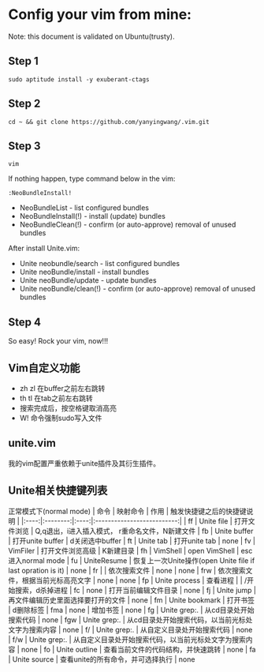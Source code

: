 Config your vim from mine:
==============


Note: this document is validated on Ubuntu(trusty).

Step 1
--------------
```shell
sudo aptitude install -y exuberant-ctags
```

Step 2
--------------
```shell
cd ~ && git clone https://github.com/yanyingwang/.vim.git
```

Step 3
--------------
```shell
vim
```

If nothing happen, type command below in the vim:
```shell
:NeoBundleInstall!
```
* NeoBundleList - list configured bundles
* NeoBundleInstall(!) - install (update) bundles
* NeoBundleClean(!) - confirm (or auto-approve) removal of unused bundles

After install Unite.vim:
* Unite neobundle/search - list configured bundles
* Unite neoBundle/install - install bundles
* Unite neoBundle/update - update bundles
* Unite neoBundle/clean(!) - confirm (or auto-approve) removal of unused bundles

Step 4
--------------
So easy! Rock your vim, now!!!


Vim自定义功能
--------------
* zh zl 在buffer之前左右跳转
* th tl 在tab之前左右跳转
* 搜索完成后，按空格键取消高亮
* W! 命令强制sudo写入文件

unite.vim
--------------
我的vim配置严重依赖于unite插件及其衍生插件。


Unite相关快捷键列表
--------------
正常模式下(normal mode)
| 命令 | 映射命令 | 作用 | 触发快捷键之后的快捷键说明 |
|:----:|:--------:|:----:|:--------------------------:|
| ff | Unite file | 打开文件浏览 | Q,q退出，i进入插入模式， r重命名文件，N新建文件
| fb | Unite buffer | 打开unite buffer | d关闭选中buffer
| ft | Unite tab | 打开unite tab | none
| fv | VimFiler | 打开文件浏览高级 | K新建目录
| fh | VimShell | open VimShell | esc进入normal mode
| fu | UniteResume | 恢复上一次Unite操作(open Unite file if last opration is it) | none
| fr | | 依次搜索文件 | none | none
| frw | 依次搜索文件，根据当前光标高亮文字 | none | none
| fp | Unite process | 查看进程 | | /开始搜索，d杀掉进程
| fc | none | 打开当前编辑文件目录 | none
| fj | Unite jump | 再文件编辑历史里面选择要打开的文件 | none
| fm | Unite bookmark | 打开书签 | d删除标签
| fma | none | 增加书签 | none
| fg | Unite grep:. | 从cd目录处开始搜索代码 | none
| fgw | Unite grep:. | 从cd目录处开始搜索代码，以当前光标处文字为搜索内容 | none
| f/ | Unite grep:. | 从自定义目录处开始搜索代码 | none
| f/w | Unite grep:. | 从自定义目录处开始搜索代码，以当前光标处文字为搜索内容 | none
| fo | Unite outline | 查看当前文件的代码结构，并快速跳转 | none
| fa | Unite source | 查看unite的所有命令，并可选择执行 | none





